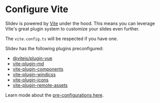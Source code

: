 # Configure Vite

<Environment type="node" />

Slidev is powered by [Vite](http://vitejs.dev/) under the hood. This means you can leverage Vite's great plugin system to customize your slides even further.

The `vite.config.ts` will be respected if you have one.

Slidev has the following plugins preconfigured:

- [@vitejs/plugin-vue](https://github.com/vitejs/vite/tree/main/packages/plugin-vue)
- [vite-plugin-md](https://github.com/antfu/vite-plugin-md)
- [vite-plugin-components](https://github.com/antfu/vite-plugin-components)
- [vite-plugin-windicss](https://github.com/windicss/vite-plugin-windicss)
- [vite-plugin-icons](https://github.com/antfu/vite-plugin-icons)
- [vite-plugin-remote-assets](https://github.com/antfu/vite-plugin-remote-assets)

Learn mode about the [pre-configurations here](https://github.com/slidevjs/slidev/blob/main/packages/slidev/node/plugins/preset.ts).
